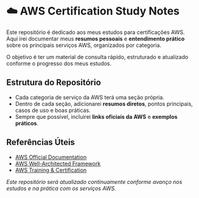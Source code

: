 # ☁️ AWS Certification Study Notes

Este repositório é dedicado aos meus estudos para certificações AWS.  
Aqui irei documentar meus **resumos pessoais** e **entendimento prático** sobre os principais serviços AWS, organizados por categoria.  

O objetivo é ter um material de consulta rápido, estruturado e atualizado conforme o progresso dos meus estudos.  


##  Estrutura do Repositório

- Cada categoria de serviço da AWS terá uma seção própria.
- Dentro de cada seção, adicionarei **resumos diretos**, pontos principais, casos de uso e boas práticas.
- Sempre que possível, incluirei **links oficiais da AWS** e **exemplos práticos**.



##  Referências Úteis
- [AWS Official Documentation](https://docs.aws.amazon.com/)
- [AWS Well-Architected Framework](https://aws.amazon.com/architecture/well-architected/)
- [AWS Training & Certification](https://aws.amazon.com/training/)




 *Este repositório será atualizado continuamente conforme avanço nos estudos e na prática com os serviços AWS.*  
